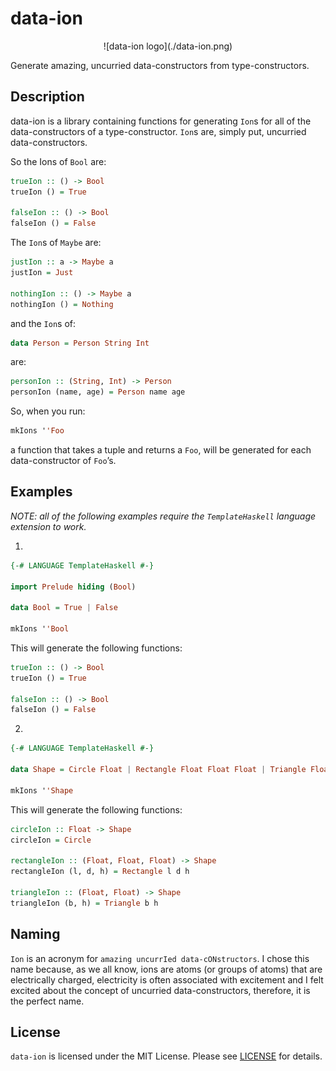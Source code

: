 # data-ion
<center>![data-ion logo](./data-ion.png)</center>

Generate amazing, uncurried data-constructors from type-constructors.

## Description
 data-ion is a library containing functions for generating `Ion`s for all
 of the data-constructors of a type-constructor. `Ion`s are, simply put,
 uncurried data-constructors.

 So the Ions of `Bool` are:

 ```haskell
 trueIon :: () -> Bool
 trueIon () = True

 falseIon :: () -> Bool
 falseIon () = False
 ```

 The `Ion`s of `Maybe` are:

 ```haskell
 justIon :: a -> Maybe a
 justIon = Just

 nothingIon :: () -> Maybe a
 nothingIon () = Nothing
 ```

 and the `Ion`s of:

 ```haskell
 data Person = Person String Int
 ```

 are:

 ```haskell
 personIon :: (String, Int) -> Person
 personIon (name, age) = Person name age
 ```

 So, when you run:

 ```haskell
 mkIons ''Foo
 ```

 a function that takes a tuple and returns a `Foo`, will be generated for each data-constructor of `Foo`’s.

## Examples
 *NOTE: all of the following examples require the `TemplateHaskell` language extension to work.*

 1.
  ```haskell
  {-# LANGUAGE TemplateHaskell #-}

  import Prelude hiding (Bool)

  data Bool = True | False
 
  mkIons ''Bool
  ```
  This will generate the following functions:
  ```haskell
  trueIon :: () -> Bool
  trueIon () = True

  falseIon :: () -> Bool
  falseIon () = False
  ```
 2.
  ```haskell
  {-# LANGUAGE TemplateHaskell #-}

  data Shape = Circle Float | Rectangle Float Float Float | Triangle Float Float
  
  mkIons ''Shape
  ```
  This will generate the following functions:

  ```haskell
  circleIon :: Float -> Shape
  circleIon = Circle

  rectangleIon :: (Float, Float, Float) -> Shape
  rectangleIon (l, d, h) = Rectangle l d h

  triangleIon :: (Float, Float) -> Shape
  triangleIon (b, h) = Triangle b h
  ```

## Naming
 `Ion` is an acronym for `amazing uncurrIed data-cONstructors`.
 I chose this name because, as we all know, ions are atoms (or groups of atoms) that are electrically charged, electricity is often associated with excitement and I felt excited about the concept of uncurried data-constructors, therefore, it is the perfect name.

## License
 `data-ion` is licensed under the MIT License.
 Please see [LICENSE](./LICENSE) for details.